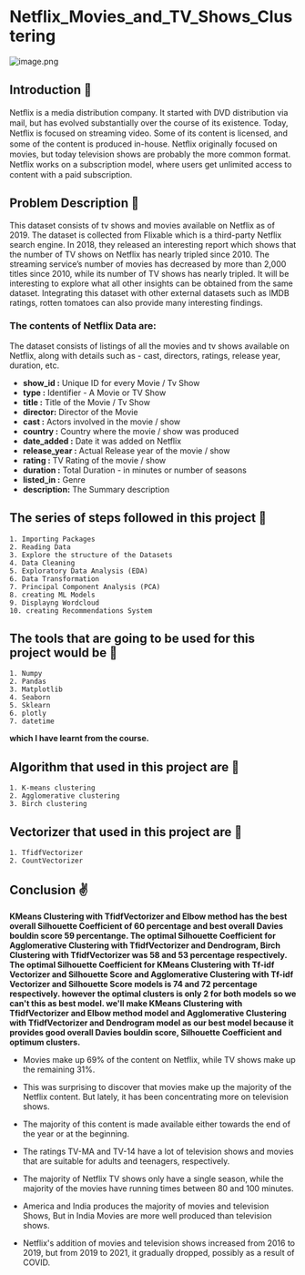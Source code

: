 # Netflix_Movies_and_TV_Shows_Clustering

![image.png](https://images.squarespace-cdn.com/content/v1/599bbf76914e6bb960c6d0bb/1570094672119-ZKYXULH7KGAG1EXODHNE/netflix-logo.gif?format=1000w)

## Introduction 📘
Netﬂix is a media distribution company. It started with  DVD distribution via mail, but has evolved substantially  over the course of its existence. Today, Netﬂix is focused  on streaming video. Some of its content is licensed, and  some of the content is produced in-house. Netﬂix originally focused on movies, but today  television shows are probably the more common  format. Netﬂix works on a subscription model, where  users get unlimited access to content with a paid  subscription.

## Problem Description 🤔  
This dataset consists of tv shows and movies available on Netflix as of 2019. The dataset is  collected from Flixable which is a third-party Netflix search engine.
In 2018, they released an interesting report which shows that the number of TV shows on Netflix  has nearly tripled since 2010. The streaming service’s number of movies has decreased by more  than 2,000 titles since 2010, while its number of TV shows has nearly tripled. It will be interesting  to explore what all other insights can be obtained from the same dataset. Integrating this dataset with other external datasets such as IMDB ratings, rotten tomatoes can also  provide many interesting findings.

### The contents of Netflix Data are:
The	dataset consists of listings of all the movies and tv shows available on Netflix, along with details  such as - cast, directors, ratings, release year, duration, etc.

* **show_id :** Unique ID for every Movie / Tv Show
* **type :** Identifier - A Movie or TV Show
* **title :** Title of the Movie / Tv Show
* **director:** Director of the Movie
* **cast :** Actors involved in the movie / show
* **country :** Country where the movie / show was produced
* **date_added :** Date it was added on Netflix
* **release_year :** Actual Release year of the movie / show
* **rating :** TV Rating of the movie / show
* **duration :** Total Duration - in minutes or number of seasons
* **listed_in :** Genre
* **description:** The Summary description

## The series of steps followed in this project 📃

    1. Importing Packages
    2. Reading Data
    3. Explore the structure of the Datasets
    4. Data Cleaning
    5. Exploratory Data Analysis (EDA)
    6. Data Transformation
    7. Principal Component Analysis (PCA)
    8. creating ML Models
    9. Displayng Wordcloud
    10. creating Recommendations System
    	
## The tools that are going to be used for this project would be 💾
   
    1. Numpy 
    2. Pandas
    3. Matplotlib
    4. Seaborn
    5. Sklearn
    6. plotly
    7. datetime
   
**which I have learnt from the course.**

## Algorithm that used in this project are 🔣

    1. K-means clustering
    2. Agglomerative clustering 
    3. Birch clustering
    
## Vectorizer that used in this project are 🔼
 
    1. TfidfVectorizer
    2. CountVectorizer

## Conclusion ✌

**KMeans Clustering with TfidfVectorizer and Elbow method has the best overall Silhouette Coefficient of 60 percentage and best overall Davies bouldin score 59 percentange. The optimal Silhouette Coefficient for Agglomerative Clustering with TfidfVectorizer and Dendrogram, Birch Clustering with TfidfVectorizer was 58 and 53 percentage respectively. The optimal Silhouette Coefficient for KMeans Clustering with Tf-idf Vectorizer and Silhouette Score and Agglomerative Clustering with Tf-idf Vectorizer and Silhouette Score models is 74 and 72 percentage respectively. however the optimal clusters is only 2 for both models so we can't this as best model. we'll make KMeans Clustering with TfidfVectorizer and Elbow method model and Agglomerative Clustering with TfidfVectorizer and Dendrogram model as our best model because it provides good overall Davies bouldin score, Silhouette Coefficient and optimum clusters.**

* Movies make up 69% of the content on Netflix, while TV shows make up the remaining 31%.

* This was surprising to discover that movies make up the majority of the Netflix content. But lately, it has been concentrating more on television shows.

* The majority of this content is made available either towards the end of the year or at the beginning.

* The ratings TV-MA and TV-14 have a lot of television shows and movies that are suitable for adults and teenagers, respectively.

* The majority of Netflix TV shows only have a single season, while the majority of the movies have running times between 80 and 100 minutes.

* America and India produces the majority of movies and television Shows, But in India Movies are more well produced than television shows.

* Netflix's addition of movies and television shows increased from 2016 to 2019, but from 2019 to 2021, it gradually dropped, possibly as a result of COVID. 
